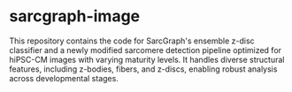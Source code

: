 # sarcgraph-image
This repository contains the code for SarcGraph's ensemble z-disc classifier and a newly modified sarcomere detection pipeline optimized for hiPSC-CM images with varying maturity levels. It handles diverse structural features, including z-bodies, fibers, and z-discs, enabling robust analysis across developmental stages.
